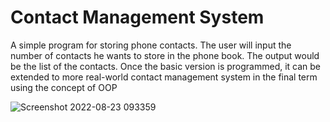 # Contact Management System

A simple program for storing phone contacts. The user will input the number of contacts
he wants to store in the phone book. The output would be the list of the contacts. Once
the basic version is programmed, it can be extended to more real-world contact
management system in the final term using the concept of OOP



![Screenshot 2022-08-23 093359](https://user-images.githubusercontent.com/75657248/186064792-b9aa9ffc-dc73-4590-ba5d-ba597d1aebb4.png)
